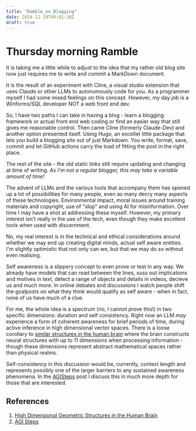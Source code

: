 ```yaml
---
title: "Ramble_on_Blogging"
date: 2024-12-19T09:01:38Z
draft: true
---
```

# Thursday morning Ramble

It is taking me a little while to adjust to the idea that my rather old blog site now just requires me to write and commit a MarkDown document.

It is the result of an experiment with Cline, a visual studio extension that uses Claude or other LLMs to autonomously code for you. As a programmer myself I had some mixed feelings on this concept. However, my day job is a Winforms/SQL developer NOT a web front end dev.

So, I have two paths I can take in having a blog - learn a blogging framework or actual front end web coding or find an easier way that still gives me reasonable control. Then came Cline (formerly Claude-Dev) and another option presented itself. Using Hugo, an excellet little package that lets you build a blogging site out of just Markdown. You write, format, save, commit and let GitHub actions carry the load of fitting the post in the right place.

The rest of the site - the old static links still require updating and changing at time of writing. *As I'm not a regular blogger, this may take a variable amount of time!*

The advent of LLMs and the various tools that accompany them has opened up a lot of possibilities for many people, even as many decry many aspects of these technologies. Environmental impact, moral issues around training materials and copyright, use of "slop" and using AI for misinformation. Over time I may have a shot at addressing these myself. However, my primary interest isn't really in the use of the tech, even though they make excellent tools when used with discernment.

No, my real interest is in the technical and ethical considerations around whether we may end up creating digital minds, actual self aware entities. I'm slightly optimistic that not only can we, but that we may do so without even realising.

Self awareness is a slippery concept to even prove or test in any way. We already have models that can read between the lines, suss out implications and motives in text, detect a range of objects and details in videos, decieve us and much more. In online debates and discussions I watch people shift the goalposts on what they think would qualify as self aware - when in fact, none of us have much of a clue.

For me, the whole idea is a spectrum (no, I cannot prove this!) in two specific dimensions: duration and self consistency. Right now an LLM *may* experience a form of coherent awareness for brief periods of time, during active inference in high dimensional vector spaces. There is a loose corollary to [similar structures in the human brain][1] where the brain constructs neural structures with up to 11 dimensions when processing information - though these dimensions represent abstract mathematical spaces rather than physical realms.

Self-consistency in this discussion would be, currently, context length and represents possibly one of the larger barriers to any sustained awareness phenomena. In the [AGISteps][2] post I discuss this in much more depth for those that are interested.

## References

1. [High Dimensional Geometric Structures in the Human Brain][1]
2. [AGI Steps][2]

[1]: https://bigthink.com/hard-science/our-brains-think-in-11-dimensions-discover-scientists/ "High Dimensional Geometric Structures in the Human Brain"
[2]: https://soulfiremage.github.io/posts/agisteps/ "Step to AGI Overview"

